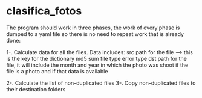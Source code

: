 # clasifica_fotos
The program should work in three phases, the work of every phase is dumped to a yaml file so there is no need to repeat work that is already done:

1-. Calculate data for all the files. Data includes:
    src path for the file --> this is the key for the dictionary
    md5 sum
    file type
    error type
    dst path for the file, it will include the month and year in which the photo was shoot if the file is a photo and if that data is available

2-. Calculate the list of non-duplicated files
3-. Copy non-duplicated files to their destination folders
